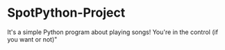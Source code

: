 # SpotPython-Project
It's a simple Python program about playing songs! You're in the control (if you want or not)"
